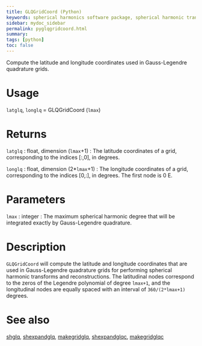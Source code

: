 ```yaml
---
title: GLQGridCoord (Python)
keywords: spherical harmonics software package, spherical harmonic transform, legendre functions, multitaper spectral analysis, fortran, Python, gravity, magnetic field
sidebar: mydoc_sidebar
permalink: pyglqgridcoord.html
summary:
tags: [python]
toc: false
---
```


Compute the latitude and longitude coordinates used in Gauss-Legendre quadrature grids.

# Usage

`latglq`, `longlq` = GLQGridCoord (`lmax`)

# Returns

`latglq` : float, dimension (`lmax`+1)
:   The latitude coordinates of a grid, corresponding to the indices [:,0], in degrees.

`longlq` : float, dimension (2\*`lmax`+1)
:   The longitude coordinates of a grid, corresponding to the indices [0,:], in degrees. The first node is 0 E.

# Parameters

`lmax` : integer
:   The maximum spherical harmonic degree that will be integrated exactly by Gauss-Legendre quadrature.

# Description

`GLQGridCoord` will compute the latitude and longitude coordinates that are used in Gauss-Legendre quadrature grids for performing spherical harmonic transforms and reconstructions. The latitudinal nodes correspond to the zeros of the Legendre polynomial of degree `lmax+1`, and the longitudinal nodes are equally spaced with an interval of `360/(2*lmax+1)` degrees.

# See also

[shglq](pyshglq.html), [shexpandglq](pyshexpandglq.html), [makegridglq](pymakegridglq.html), [shexpandglqc](pyshexpandglqc.html), [makegridglqc](pymakegridglqc.html)
